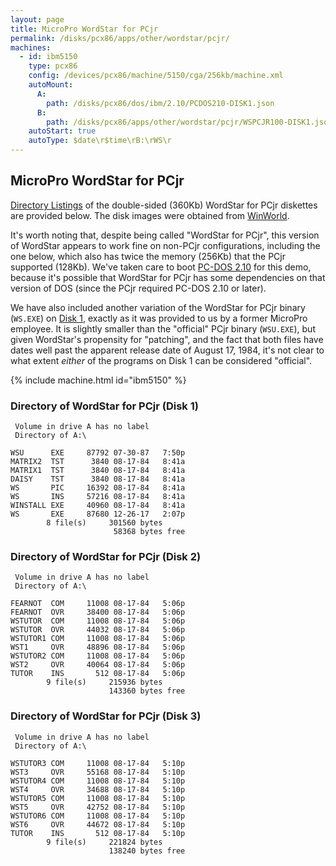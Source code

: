 ```yaml
---
layout: page
title: MicroPro WordStar for PCjr
permalink: /disks/pcx86/apps/other/wordstar/pcjr/
machines:
  - id: ibm5150
    type: pcx86
    config: /devices/pcx86/machine/5150/cga/256kb/machine.xml
    autoMount:
      A:
        path: /disks/pcx86/dos/ibm/2.10/PCDOS210-DISK1.json
      B:
        path: /disks/pcx86/apps/other/wordstar/pcjr/WSPCJR100-DISK1.json
    autoStart: true
    autoType: $date\r$time\rB:\rWS\r
---
```


MicroPro WordStar for PCjr
--------------------------

[Directory Listings](#directory-of-wordstar-for-pcjr-disk-1) of the double-sided (360Kb) WordStar for PCjr diskettes
are provided below.  The disk images were obtained from [WinWorld](https://winworldpc.com/product/wordstar/for-pcjr).

It's worth noting that, despite being called "WordStar for PCjr", this version of WordStar appears to work fine on non-PCjr
configurations, including the one below, which also has twice the memory (256Kb) that the PCjr supported (128Kb).  We've
taken care to boot [PC-DOS 2.10](/disks/pcx86/dos/ibm/2.10/) for this demo, because it's possible that WordStar for PCjr has
some dependencies on that version of DOS (since the PCjr required PC-DOS 2.10 or later).

We have also included another variation of the WordStar for PCjr binary (`WS.EXE`) on
[Disk 1](#directory-of-wordstar-for-pcjr-disk-1), exactly as it was provided to us by a former MicroPro employee.  It
is slightly smaller than the "official" PCjr binary (`WSU.EXE`), but given WordStar's propensity for "patching", and the
fact that both files have dates well past the apparent release date of August 17, 1984, it's not clear to what extent
*either* of the programs on Disk 1 can be considered "official".

{% include machine.html id="ibm5150" %}

### Directory of WordStar for PCjr (Disk 1)

	 Volume in drive A has no label
	 Directory of A:\

	WSU      EXE     87792 07-30-87   7:50p
	MATRIX2  TST      3840 08-17-84   8:41a
	MATRIX1  TST      3840 08-17-84   8:41a
	DAISY    TST      3840 08-17-84   8:41a
	WS       PIC     16392 08-17-84   8:41a
	WS       INS     57216 08-17-84   8:41a
	WINSTALL EXE     40960 08-17-84   8:41a
	WS       EXE     87680 12-26-17   2:07p
	        8 file(s)     301560 bytes
	                       58368 bytes free

### Directory of WordStar for PCjr (Disk 2)

	 Volume in drive A has no label
	 Directory of A:\

	FEARNOT  COM     11008 08-17-84   5:06p
	FEARNOT  OVR     38400 08-17-84   5:06p
	WSTUTOR  COM     11008 08-17-84   5:06p
	WSTUTOR  OVR     44032 08-17-84   5:06p
	WSTUTOR1 COM     11008 08-17-84   5:06p
	WST1     OVR     48896 08-17-84   5:06p
	WSTUTOR2 COM     11008 08-17-84   5:06p
	WST2     OVR     40064 08-17-84   5:06p
	TUTOR    INS       512 08-17-84   5:06p
	        9 file(s)     215936 bytes
	                      143360 bytes free

### Directory of WordStar for PCjr (Disk 3)

	 Volume in drive A has no label
	 Directory of A:\

	WSTUTOR3 COM     11008 08-17-84   5:10p
	WST3     OVR     55168 08-17-84   5:10p
	WSTUTOR4 COM     11008 08-17-84   5:10p
	WST4     OVR     34688 08-17-84   5:10p
	WSTUTOR5 COM     11008 08-17-84   5:10p
	WST5     OVR     42752 08-17-84   5:10p
	WSTUTOR6 COM     11008 08-17-84   5:10p
	WST6     OVR     44672 08-17-84   5:10p
	TUTOR    INS       512 08-17-84   5:10p
	        9 file(s)     221824 bytes
	                      138240 bytes free
